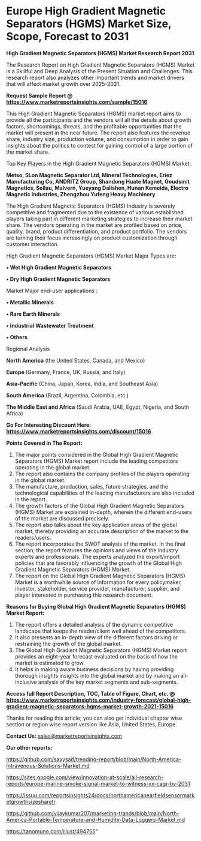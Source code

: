 # Europe High Gradient Magnetic Separators (HGMS) Market Size, Scope, Forecast to 2031

<strong>High Gradient Magnetic Separators (HGMS) Market Research Report 2031</strong>

The Research Report on High Gradient Magnetic Separators (HGMS) Market is a Skillful and Deep Analysis of the Present Situation and Challenges. This research report also analyzes other important trends and market drivers that will affect market growth over 2025-2031.

<strong>Request Sample Report @ <a href=https://www.marketreportsinsights.com/sample/15016>https://www.marketreportsinsights.com/sample/15016</a></strong>

This High Gradient Magnetic Separators (HGMS) market report aims to provide all the participants and the vendors will all the details about growth factors, shortcomings, threats, and the profitable opportunities that the market will present in the near future. The report also features the revenue share, industry size, production volume, and consumption in order to gain insights about the politics to contest for gaining control of a large portion of the market share.

Top Key Players in the High Gradient Magnetic Separators (HGMS) Market:

<strong>Metso, SLon Magnetic Separator Ltd, Mineral Technologies, Eriez Manufacturing Co, ANDRITZ Group, Shandong Huate Magnet, Goudsmit Magnetics, Sollau, Malvern, Yueyang Dalishen, Hunan Kemeida, Electro Magnetic Industries, Zhengzhou Yufeng Heavy Machinery</strong>

The High Gradient Magnetic Separators (HGMS) Industry is severely competitive and fragmented due to the existence of various established players taking part in different marketing strategies to increase their market share. The vendors operating in the market are profiled based on price, quality, brand, product differentiation, and product portfolio. The vendors are turning their focus increasingly on product customization through customer interaction.

High Gradient Magnetic Separators (HGMS) Market Major Types are:

<strong>• Wet High Gradient Magnetic Separators

• Dry High Gradient Magnetic Separators</strong>

Market Major end-user applications :

<strong>• Metallic Minerals

• Rare Earth Minerals

• Industrial Wastewater Treatment

• Others</strong>

Regional Analysis

</u><strong><b>North America</b></strong> (the United States, Canada, and Mexico)

<strong><b>Europe </b></strong>(Germany, France, UK, Russia, and Italy)

<strong><b>Asia-Pacific</b></strong> (China, Japan, Korea, India, and Southeast Asia)

<strong><b>South America</b></strong> (Brazil, Argentina, Colombia, etc.)

<strong><b>The Middle East and Africa</b></strong> (Saudi Arabia, UAE, Egypt, Nigeria, and South Africa)

<strong>Go For Interesting Discount Here: <a href=https://www.marketreportsinsights.com/discount/15016>https://www.marketreportsinsights.com/discount/15016</a></strong>

<strong>Points Covered in The Report:</strong>
<ol>
  <li>The major points considered in the Global High Gradient Magnetic Separators (HGMS) Market report include the leading competitors operating in the global market.</li>
  <li>The report also contains the company profiles of the players operating in the global market.</li>
  <li>The manufacture, production, sales, future strategies, and the technological capabilities of the leading manufacturers are also included in the report.</li>
  <li>The growth factors of the Global High Gradient Magnetic Separators (HGMS) Market are explained in-depth, wherein the different end-users of the market are discussed precisely.</li>
  <li>The report also talks about the key application areas of the global market, thereby providing an accurate description of the market to the readers/users.</li>
  <li>The report incorporates the SWOT analysis of the market. In the final section, the report features the opinions and views of the industry experts and professionals. The experts analyzed the export/import policies that are favorably influencing the growth of the Global High Gradient Magnetic Separators (HGMS) Market.</li>
  <li>The report on the Global High Gradient Magnetic Separators (HGMS) Market is a worthwhile source of information for every policymaker, investor, stakeholder, service provider, manufacturer, supplier, and player interested in purchasing this research document.</li>
</ol>
<strong>Reasons for Buying Global High Gradient Magnetic Separators (HGMS) Market Report:</strong>

<ol>
  <li>The report offers a detailed analysis of the dynamic competitive landscape that keeps the reader/client well ahead of the competitors.</li>
  <li>It also presents an in-depth view of the different factors driving or restraining the growth of the global market.</li>
  <li>The Global High Gradient Magnetic Separators (HGMS) Market report provides an eight-year forecast evaluated on the basis of how the market is estimated to grow.</li>
  <li>It helps in making aware business decisions by having providing thorough insights insights into the global market and by making an all-inclusive analysis of the key market segments and sub-segments.</li>
</ol>
<strong>Access full Report Description, TOC, Table of Figure, Chart, etc. @ <a href=https://www.marketreportsinsights.com/industry-forecast/global-high-gradient-magnetic-separators-hgms-market-growth-2021-15016>https://www.marketreportsinsights.com/industry-forecast/global-high-gradient-magnetic-separators-hgms-market-growth-2021-15016</a></strong>


Thanks for reading this article; you can also get individual chapter wise section or region wise report version like Asia, United States, Europe.

<strong>Contact Us:</strong>
sales@marketreportsinsights.com

<strong>Our other reports:</strong>

<a href=https://github.com/sayysaif/trending-report/blob/main/North-America-Intravenous-Solutions-Market.md>https://github.com/sayysaif/trending-report/blob/main/North-America-Intravenous-Solutions-Market.md</a>

<a href=https://sites.google.com/view/innovation-at-scale/all-research-reports/europe-marine-smoke-signal-market-to-witness-xx-cagr-by-2031>https://sites.google.com/view/innovation-at-scale/all-research-reports/europe-marine-smoke-signal-market-to-witness-xx-cagr-by-2031</a>

<a href=https://issuu.com/reportsinsights24/docs/northamericanearfieldsensormarketgrowthsizesharetr>https://issuu.com/reportsinsights24/docs/northamericanearfieldsensormarketgrowthsizesharetr</a>

<a href=https://github.com/vijaykumar207/marketing-trands/blob/main/North-America-Portable-Temperature-and-Humidity-Data-Loggers-Market.md>https://github.com/vijaykumar207/marketing-trands/blob/main/North-America-Portable-Temperature-and-Humidity-Data-Loggers-Market.md</a>

<a href=https://tanomuno.com/illust/494755>https://tanomuno.com/illust/494755</a>"
